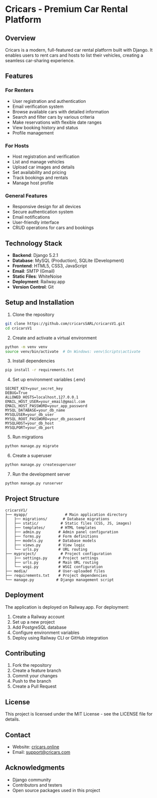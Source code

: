 # Cricars - Premium Car Rental Platform

## Overview

Cricars is a modern, full-featured car rental platform built with Django. It enables users to rent cars and hosts to list their vehicles, creating a seamless car-sharing experience.

## Features

### For Renters

- User registration and authentication
- Email verification system
- Browse available cars with detailed information
- Search and filter cars by various criteria
- Make reservations with flexible date ranges
- View booking history and status
- Profile management

### For Hosts

- Host registration and verification
- List and manage vehicles
- Upload car images and details
- Set availability and pricing
- Track bookings and rentals
- Manage host profile

### General Features

- Responsive design for all devices
- Secure authentication system
- Email notifications
- User-friendly interface
- CRUD operations for cars and bookings

## Technology Stack

- **Backend**: Django 5.2.1
- **Database**: MySQL (Production), SQLite (Development)
- **Frontend**: HTML5, CSS3, JavaScript
- **Email**: SMTP (Gmail)
- **Static Files**: WhiteNoise
- **Deployment**: Railway.app
- **Version Control**: Git

## Setup and Installation

1. Clone the repository

```bash
git clone https://github.com/cricarsSARL/cricarsV1.git
cd cricarsV1
```

2. Create and activate a virtual environment

```bash
python -m venv venv
source venv/bin/activate  # On Windows: venv\Scripts\activate
```

3. Install dependencies

```bash
pip install -r requirements.txt
```

4. Set up environment variables (.env)

```env
SECRET_KEY=your_secret_key
DEBUG=True
ALLOWED_HOSTS=localhost,127.0.0.1
EMAIL_HOST_USER=your_email@gmail.com
EMAIL_HOST_PASSWORD=your_app_password
MYSQL_DATABASE=your_db_name
MYSQLUSER=your_db_user
MYSQL_ROOT_PASSWORD=your_db_password
MYSQLHOST=your_db_host
MYSQLPORT=your_db_port
```

5. Run migrations

```bash
python manage.py migrate
```

6. Create a superuser

```bash
python manage.py createsuperuser
```

7. Run the development server

```bash
python manage.py runserver
```

## Project Structure

```
cricarsV1/
├── myapp/                 # Main application directory
│   ├── migrations/       # Database migrations
│   ├── static/          # Static files (CSS, JS, images)
│   ├── templates/       # HTML templates
│   ├── admin.py        # Admin panel configuration
│   ├── forms.py        # Form definitions
│   ├── models.py       # Database models
│   ├── views.py        # View logic
│   └── urls.py         # URL routing
├── myproject/           # Project configuration
│   ├── settings.py     # Project settings
│   ├── urls.py         # Main URL routing
│   └── wsgi.py         # WSGI configuration
├── media/              # User-uploaded files
├── requirements.txt    # Project dependencies
└── manage.py          # Django management script
```

## Deployment

The application is deployed on Railway.app. For deployment:

1. Create a Railway account
2. Set up a new project
3. Add PostgreSQL database
4. Configure environment variables
5. Deploy using Railway CLI or GitHub integration

## Contributing

1. Fork the repository
2. Create a feature branch
3. Commit your changes
4. Push to the branch
5. Create a Pull Request

## License

This project is licensed under the MIT License - see the LICENSE file for details.

## Contact

- Website: [cricars.online](https://cricars.online)
- Email: support@cricars.com

## Acknowledgments

- Django community
- Contributors and testers
- Open source packages used in this project

